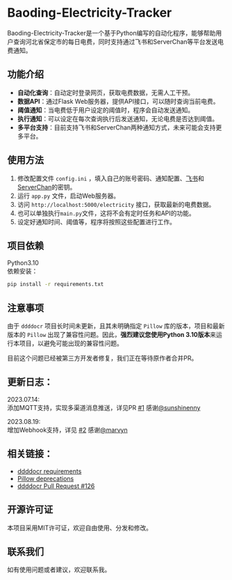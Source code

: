 # Baoding-Electricity-Tracker

Baoding-Electricity-Tracker是一个基于Python编写的自动化程序，能够帮助用户查询河北省保定市的每日电费，同时支持通过飞书和ServerChan等平台发送电费通知。

## 功能介绍

- **自动化查询**：自动定时登录网页，获取电费数据，无需人工干预。
- **数据API**：通过Flask Web服务器，提供API接口，可以随时查询当前电费。
- **阈值通知**：当电费低于用户设定的阈值时，程序会自动发送通知。
- **执行通知**：可以设定在每次查询执行后发送通知，无论电费是否达到阈值。
- **多平台支持**：目前支持飞书和ServerChan两种通知方式，未来可能会支持更多平台。

## 使用方法

1. 修改配置文件 `config.ini` ，填入自己的账号密码、通知配置、[飞书](https://open.feishu.cn/document/client-docs/bot-v3/add-custom-bot)和[ServerChan](https://sct.ftqq.com/sendkey)的密钥。
2. 运行 `app.py` 文件，启动Web服务器。
3. 访问 `http://localhost:5000/electricity` 接口，获取最新的电费数据。
4. 也可以单独执行`main.py`文件，这将不会有定时任务和API的功能。
5. 设定好通知时间、阈值等，程序将按照这些配置进行工作。

## 项目依赖
Python3.10  
依赖安装：
```bash
pip install -r requirements.txt
```
## 注意事项

由于 `ddddocr` 项目长时间未更新，且其未明确指定 `Pillow` 库的版本，项目和最新版本的 `Pillow` 出现了兼容性问题。因此，**强烈建议您使用Python 3.10版本**来运行本项目，以避免可能出现的兼容性问题。

目前这个问题已经被第三方开发者修复，我们正在等待原作者合并PR。

## 更新日志：
2023.07.14:  
添加MQTT支持，实现多渠道消息推送，详见PR [#1](https://github.com/okatu-loli/Baoding-Electricity-Tracker/pull/1) 感谢[@sunshinenny](https://github.com/sunshinenny)

2023.08.19:  
增加Webhook支持，详见 [#2](https://github.com/okatu-loli/Baoding-Electricity-Tracker/pull/2) 感谢[@marvyn](https://github.com/marvyn)

## 相关链接：
- [ddddocr requirements](https://github.com/sml2h3/ddddocr/blob/master/ddddocr/requirements.txt)
- [Pillow deprecations](https://pillow.readthedocs.io/en/stable/deprecations.html#constants)
- [ddddocr Pull Request #126](https://github.com/sml2h3/ddddocr/pull/126)



## 开源许可证

本项目采用MIT许可证，欢迎自由使用、分发和修改。

## 联系我们

如有使用问题或者建议，欢迎联系我。
